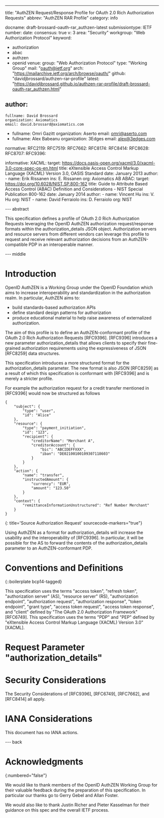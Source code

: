 ---
title: "AuthZEN Request/Response Profile for OAuth 2.0 Rich Authorization Requests"
abbrev: "AuthZEN RAR Profile"
category: info

docname: draft-brossard-oauth-rar_authzen-latest
submissiontype: IETF
number:
date:
consensus: true
v: 3
area: "Security"
workgroup: "Web Authorization Protocol"
keyword:
 - authorization
 - abac
 - authzen
 - openid
venue:
  group: "Web Authorization Protocol"
  type: "Working Group"
  mail: "oauth@ietf.org"
  arch: "https://mailarchive.ietf.org/arch/browse/oauth/"
  github: "davidjbrossard/authzen-rar-profile"
  latest: "https://davidjbrossard.github.io/authzen-rar-profile/draft-brossard-oauth-rar_authzen.html"

author:
 -
    fullname: David Brossard
    organization: Axiomatics
    email: david.brossard@axiomatics.com
 -
    fullname: Omri Gazitt
    organization: Aserto
    email: omri@aserto.com
 -
    fullname: Alex Babeanu
    organization: 3Edges
    email: alex@3edges.com

normative:
    RFC2119:
    RFC7519:
    RFC7662:
    RFC8174:
    RFC8414:
    RFC8628:
    RFC8707:
    RFC9396:

informative:
    XACML:
        target: https://docs.oasis-open.org/xacml/3.0/xacml-3.0-core-spec-os-en.html
        title: eXtensible Access Control Markup Language (XACML) Version 3.0, OASIS Standard
        date: January 2013
        author:
        -
            name: Erik Rissanen
            ins: E. Rissanen
            org: Axiomatics AB
    ABAC:
        target: https://doi.org/10.6028/NIST.SP.800-162
        title: Guide to Attribute Based Access Control (ABAC) Definition and Considerations - NIST Special Publication 800-162
        date: January 2014
        author:
        -
            name: Vincent Hu
            ins: V. Hu
            org: NIST
        -
            name: David Ferraiolo
            ins: D. Ferraiolo
            org: NIST

--- abstract

This specification defines a profile of OAuth 2.0 Rich Authorization Requests leveraging the OpenID AuthZEN authorization request/response formats within the authorization_details JSON object. Authorization servers and resource servers from different vendors can leverage this profile to request and receive relevant authorization decisions from an AuthZEN-compatible PDP in an interoperable manner.

--- middle

# Introduction

OpenID AuthZEN is a Working Group under the OpenID Foundation which aims to increase interoperability and standardization in the authorization realm. In particular, AuthZEN aims to:
- build standards-based authorization APIs
- define standard design patterns for authorization
- produce educational material to help raise awareness of externalized authorization.

The aim of this profile is to define an AuthZEN-conformant profile of the OAuth 2.0 Rich Authorization Requests [RFC9396]. [RFC9396] introduces a new parameter authorization_details that allows clients to specify their fine-grained authorization requirements using the expressiveness of JSON [RFC8259] data structures.

This specification introduces a more structured format for the authorization_details parameter. The new format is also JSON [RFC8259] as a result of which this specification is conformant with [RFC9396] and is merely a stricter profile.

For example the authorization request for a credit transfer mentioned in [RFC9396] would now be structured as follows

~~~~language-json
{
    "subject": {
        "type": "user",
        "id": "Alice"
    },
    "resource": {
        "type": "payment_initiation",
        "id": "123",
        "recipient": {
            "creditorName": "Merchant A",
            "creditorAccount": {
                "bic": "ABCIDEFFXXX",
                "iban": "DE02100100109307118603"
            }
        }
    },
    "action": {
        "name": "transfer",
        "instructedAmount": {
            "currency": "EUR",
            "amount": "123.50"
        }
    },
    "context": {
        "remittanceInformationUnstructured": "Ref Number Merchant"
    }
}
~~~~
{: title='Source Authorization Request' sourcecode-markers="true"}

Using AuthZEN as a format for authorization_details will increase the usability and the interoperability of [RFC9396]. In particular, it will be possible for the AS to forward the contents of the authorization_details parameter to an AuthZEN-conformant PDP.

# Conventions and Definitions

{::boilerplate bcp14-tagged}

This specification uses the terms "access token", "refresh token", "authorization server" (AS), "resource server" (RS), "authorization endpoint", "authorization request", "authorization response", "token endpoint", "grant type", "access token request", "access token response", and "client" defined by "The OAuth 2.0 Authorization Framework" [RFC6749].
This specification uses the terms "PDP" and "PEP" defined by "eXtensible Access Control Markup Language (XACML) Version 3.0" [XACML].

# Request Parameter "authorization_details"

# Security Considerations

The Security Considerations of [RFC9396], [RFC6749], [RFC7662], and [RFC8414] all apply.

# IANA Considerations

This document has no IANA actions.


--- back

# Acknowledgments
{:numbered="false"}

   We would like to thank members of the OpenID AuthZEN Working Group for their
   valuable feedback during the preparation of this specification. In particular
   our thanks go to Gerry Gebel and Allan Foster.

   We would also like to thank Justin Richer and Pieter Kasselman for their
   guidance on this spec and the overall IETF process.

